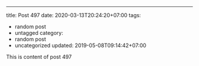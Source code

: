 ---
title: Post 497
date: 2020-03-13T20:24:20+07:00
tags:
  - random post
  - untagged
category:
  - random post
  - uncategorized
updated: 2019-05-08T09:14:42+07:00

This is content of post 497